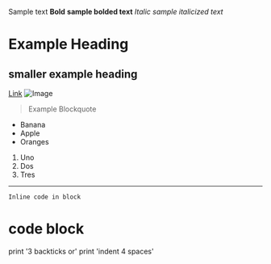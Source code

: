Sample text
**Bold** **sample bolded text**
*Italic* *sample italicized text*
# Example Heading
## smaller example heading
[Link](www.youtube.com)
![Image](https://image.shutterstock.com/image-vector/illustration-computer-monitor-holding-cpu-260nw-82095055.jpg)
> Example Blockquote
* Banana
* Apple
* Oranges
1. Uno
2. Dos
3. Tres
---
`Inline code in block`

# code block
print '3 backticks or'
print 'indent 4 spaces'

